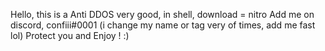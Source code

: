 Hello, this is a Anti DDOS very good, in shell, download = nitro
Add me on discord, confiii#0001 (i change my name or tag very of times, add me fast lol)
Protect you and Enjoy ! :)
